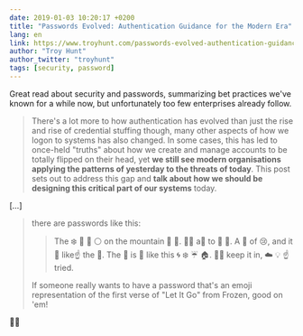 ```yaml
---
date: 2019-01-03 10:20:17 +0200
title: "Passwords Evolved: Authentication Guidance for the Modern Era"
lang: en
link: https://www.troyhunt.com/passwords-evolved-authentication-guidance-for-the-modern-era/
author: "Troy Hunt"
author_twitter: "troyhunt"
tags: [security, password]
---
```


Great read about security and passwords, summarizing bet practices we've known for a while now, but unfortunately too few enterprises already follow.

> There's a lot more to how authentication has evolved than just the rise and rise of credential stuffing though, many other aspects of how we logon to systems has also changed. In some cases, this has led to once-held "truths" about how we create and manage accounts to be totally flipped on their head, yet **we still see modern organisations applying the patterns of yesterday to the threats of today**. This post sets out to address this gap and **talk about how we should be designing this critical part of our systems** today.

[…]

> there are passwords like this:
> 
>> The ❄️ 🌟 🔦 ⚪ on the mountain 🌙 🌠. 🙅🏻 a👣 to 🐝 👀. A 🏰 of 😢, and it 👀 like☝️️ the 👑. The 💨 is 🐺 like this 🌀 ❄️ ☔️ 🏠. 🙅🏻 keep it in, ☁️ 💡 ☝️️ tried.
>
> If someone really wants to have a password that's an emoji representation of the first verse of "Let It Go" from Frozen, good on 'em!

👍🏻
